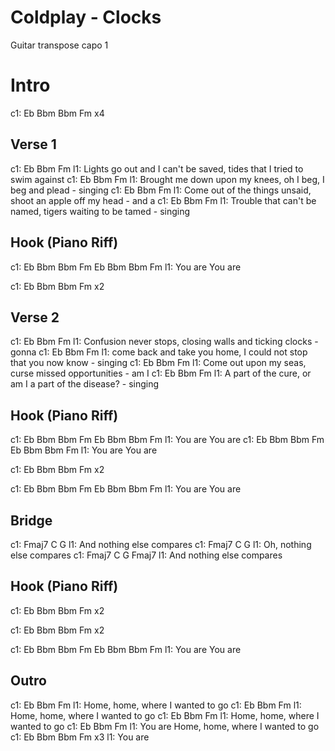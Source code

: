 # Coldplay - Clocks

Guitar transpose capo 1

# Intro
c1: Eb  Bbm  Bbm  Fm  x4

## Verse 1
c1: Eb                   Bbm                                    Fm
l1: Lights go out and I can't be saved, tides that I tried to swim against
c1: Eb                Bbm                        Fm
l1: Brought me down upon my knees, oh I beg, I beg and plead - singing
c1: Eb                 Bbm                            Fm
l1:   Come out of the things unsaid, shoot an apple off my head - and a
c1: Eb              Bbm                             Fm
l1:   Trouble that can't be named, tigers waiting to be tamed - singing

## Hook (Piano Riff)
c1: Eb      Bbm      Bbm      Fm      Eb      Bbm      Bbm      Fm
l1:      You              are           You              are

c1: Eb  Bbm  Bbm  Fm  x2

## Verse 2
c1: Eb         Bbm                             Fm
l1: Confusion never stops, closing walls and ticking clocks - gonna
c1: Eb               Bbm                                   Fm
l1:   come back and take you home, I could not stop that you now know - singing
c1: Eb           Bbm                             Fm
l1:   Come out upon my seas, curse missed opportunities - am I
c1: Eb        Bbm                             Fm
l1:   A part of the cure, or am I a part of the disease? - singing

## Hook (Piano Riff)
c1: Eb      Bbm      Bbm      Fm      Eb      Bbm      Bbm      Fm
l1:      You              are           You              are
c1: Eb      Bbm      Bbm      Fm      Eb      Bbm      Bbm      Fm
l1:      You              are           You              are

c1: Eb  Bbm  Bbm  Fm  x2

c1: Eb      Bbm      Bbm      Fm      Eb      Bbm      Bbm      Fm
l1:      You              are           You              are

## Bridge
c1: Fmaj7                  C     G
l1:       And nothing else compares
c1: Fmaj7                  C     G
l1:       Oh, nothing else compares
c1: Fmaj7                  C     G    Fmaj7
l1:       And nothing else compares

## Hook (Piano Riff)
c1: Eb  Bbm  Bbm  Fm  x2

c1: Eb  Bbm  Bbm  Fm  x2

c1: Eb      Bbm      Bbm      Fm      Eb      Bbm      Bbm      Fm
l1:      You              are           You              are

## Outro
c1: Eb      Bbm                     Fm
l1: Home, home, where I wanted to go
c1: Eb     Bbm                      Fm
l1: Home, home, where I wanted to go
c1: Eb      Bbm                     Fm
l1: Home, home, where I wanted to go
c1:           Eb     Bbm                      Fm
l1: You   are Home, home, where I wanted to go
c1: Eb  Bbm  Bbm  Fm  x3
l1:    You  are

